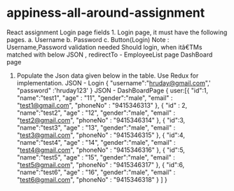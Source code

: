 # appiness-all-around-assignment

React assignment 
Login page fields 1. Login page, it must have the following pages. a. Username b. Password c. Button(Login) Note : 
Username,Password validation needed Should login, when itâ€TMs matched with below JSON , redirectTo - EmployeeList page 
DashBoard page 
1. Populate the Json data given below in the table. 
Use Redux for implementation. 
JSON - Login 
{ "username":"hruday@gmail.com",' 
"password" :'hruday123' } JSON - DashBoardPage 
{ user:[{ 
"id":1, "name":"test1", "age" : "11", "gender":"male", "email" : "test1@gmail.com", "phoneNo" : "9415346313" }, { "id" : 2, 
"name":"test2", "age" : "12", "gender":"male", "email" : "test2@gmail.com", "phoneNo" : "9415346314" }, { "id":3, 
"name":"test3", 
"age" : "13", "gender":"male", "email" : "test3@gmail.com", "phoneNo" : "9415346315" }, { "id":4, 
"name":"test4", "age" : "14", "gender":"male", "email" : "test4@gmail.com", "phoneNo" : "9415346316" }, { "id":5, 
"name":"test5", "age" : "15", "gender":"male", "email" : "test5@gmail.com", "phoneNo" : "9415346317" }, { "id":6, 
"name":"test6", "age" : "16", "gender":"male", "email" : "test6@gmail.com", "phoneNo" : "9415346318" } 
] } 
